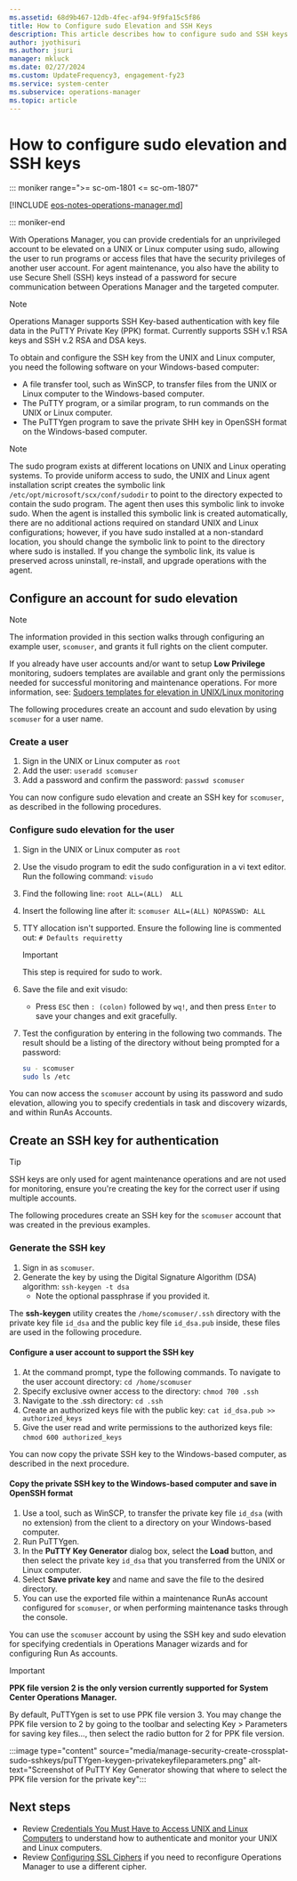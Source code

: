 ```yaml
---
ms.assetid: 68d9b467-12db-4fec-af94-9f9fa15c5f86
title: How to Configure sudo Elevation and SSH Keys
description: This article describes how to configure sudo and SSH keys for an unprivileged account and secure communication with Operations Manager.
author: jyothisuri
ms.author: jsuri
manager: mkluck
ms.date: 02/27/2024
ms.custom: UpdateFrequency3, engagement-fy23
ms.service: system-center
ms.subservice: operations-manager
ms.topic: article
---
```


# How to configure sudo elevation and SSH keys

::: moniker range=">= sc-om-1801 <= sc-om-1807"

[!INCLUDE [eos-notes-operations-manager.md](../includes/eos-notes-operations-manager.md)]

::: moniker-end

With Operations Manager, you can provide credentials for an unprivileged account to be elevated on a UNIX or Linux computer using sudo, allowing the user to run programs or access files that have the security privileges of another user account. For agent maintenance, you also have the ability to use Secure Shell (SSH) keys instead of a password for secure communication between Operations Manager and the targeted computer.  

> [!NOTE]
> Operations Manager supports SSH Key-based authentication with key file data in the PuTTY Private Key (PPK) format. Currently supports SSH v.1 RSA keys and SSH v.2 RSA and DSA keys.

To obtain and configure the SSH key from the UNIX and Linux computer, you need the following software on your Windows-based computer:  

- A file transfer tool, such as WinSCP, to transfer files from the UNIX or Linux computer to the Windows-based computer.  
- The PuTTY program, or a similar program, to run commands on the UNIX or Linux computer.  
- The PuTTYgen program to save the private SHH key in OpenSSH format on the Windows-based computer.  

> [!NOTE]  
> The sudo program exists at different locations on UNIX and Linux operating systems. To provide uniform access to sudo, the UNIX and Linux agent installation script creates the symbolic link `/etc/opt/microsoft/scx/conf/sudodir` to point to the directory expected to contain the sudo program. The agent then uses this symbolic link to invoke sudo.
> When the agent is installed this symbolic link is created automatically, there are no additional actions required on standard UNIX and Linux configurations; however, if you have sudo installed at a non-standard location, you should change the symbolic link to point to the directory where sudo is installed. If you change the symbolic link, its value is preserved across uninstall, re-install, and upgrade operations with the agent.  

## Configure an account for sudo elevation

> [!NOTE]
> The information provided in this section walks through configuring an example user, `scomuser`, and grants it full rights on the client computer.
>
> If you already have user accounts and/or want to setup **Low Privilege** monitoring, sudoers templates are available and grant only the permissions needed for successful monitoring and maintenance operations. For more information, see: [Sudoers templates for elevation in UNIX/Linux monitoring](manage-security-crossplat-sudoers-template-configuration.md)

The following procedures create an account and sudo elevation by using `scomuser` for a user name.  

### Create a user

1. Sign in the UNIX or Linux computer as `root`
2. Add the user: `useradd scomuser`
3. Add a password and confirm the password: `passwd scomuser`

You can now configure sudo elevation and create an SSH key for `scomuser`, as described in the following procedures.

### Configure sudo elevation for the user

1. Sign in the UNIX or Linux computer as `root`
2. Use the visudo program to edit the sudo configuration in a vi text editor. Run the following command: `visudo`
3. Find the following line: `root ALL=(ALL)  ALL`
4. Insert the following line after it: `scomuser ALL=(ALL) NOPASSWD: ALL`
5. TTY allocation isn't supported. Ensure the following line is commented out: `# Defaults requiretty`

    > [!IMPORTANT]
    > This step is required for sudo to work.

6. Save the file and exit visudo:
    - Press `ESC` then `: (colon)` followed by `wq!`, and then press `Enter` to save your changes and exit gracefully.
7. Test the configuration by entering in the following two commands. The result should be a listing of the directory without being prompted for a password:

    ```bash
    su - scomuser
    sudo ls /etc
    ```

You can now access the `scomuser` account by using its password and sudo elevation, allowing you to specify credentials in task and discovery wizards, and within RunAs Accounts.

## Create an SSH key for authentication  

> [!TIP]
> SSH keys are only used for agent maintenance operations and are not used for monitoring, ensure you're creating the key for the correct user if using multiple accounts.

The following procedures create an SSH key for the `scomuser` account that was created in the previous examples.  

### Generate the SSH key

1. Sign in as `scomuser`.  
2. Generate the key by using the Digital Signature Algorithm \(DSA\) algorithm: `ssh-keygen -t dsa`  
    - Note the optional passphrase if you provided it.

The **ssh-keygen** utility creates the `/home/scomuser/.ssh` directory with the private key file `id_dsa` and the public key file `id_dsa.pub` inside, these files are used in the following procedure.

#### Configure a user account to support the SSH key  

1. At the command prompt, type the following commands. To navigate to the user account directory: `cd /home/scomuser`  
2. Specify exclusive owner access to the directory: `chmod 700 .ssh`  
3. Navigate to the .ssh directory: `cd .ssh`  
4. Create an authorized keys file with the public key: `cat id_dsa.pub >> authorized_keys`  
5. Give the user read and write permissions to the authorized keys file: `chmod 600 authorized_keys`  

You can now copy the private SSH key to the Windows\-based computer, as described in the next procedure.  

#### Copy the private SSH key to the Windows\-based computer and save in OpenSSH format

1. Use a tool, such as WinSCP, to transfer the private key file `id_dsa` (with no extension) from the client to a directory on your Windows-based computer.  
2. Run PuTTYgen.  
3. In the **PuTTY Key Generator** dialog box, select the **Load** button, and then select the private key `id_dsa` that you transferred from the UNIX or Linux computer.  
4. Select **Save private key** and name and save the file to the desired directory.
5. You can use the exported file within a maintenance RunAs account configured for `scomuser`, or when performing maintenance tasks through the console.

You can use the `scomuser` account by using the SSH key and sudo elevation for specifying credentials in Operations Manager wizards and for configuring Run As accounts.  

> [!IMPORTANT]
> **PPK file version 2 is the only version currently supported for System Center Operations Manager.**
>
> By default, PuTTYgen is set to use PPK file version 3. You may change the PPK file version to 2 by going to the toolbar and selecting Key > Parameters for saving key files..., then select the radio button for 2 for PPK file version.
>
> :::image type="content" source="media/manage-security-create-crossplat-sudo-sshkeys/puTTYgen-keygen-privatekeyfileparameters.png" alt-text="Screenshot of PuTTY Key Generator showing that where to select the PPK file version for the private key":::

## Next steps

- Review [Credentials You Must Have to Access UNIX and Linux Computers](plan-security-crossplat-credentials.md) to understand how to authenticate and monitor your UNIX and Linux computers.
- Review [Configuring SSL Ciphers](manage-security-crossplat-config-sslcipher.md) if you need to reconfigure Operations Manager to use a different cipher.
